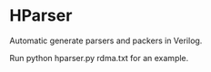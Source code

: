 # HParser
Automatic generate parsers and packers in Verilog.

Run python hparser.py rdma.txt for an example.
